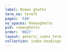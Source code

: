 ```yaml
---
label: Roman ghetto
term_no: term75
pages: '549'
no_spaces: Romanghetto
pid: romanghetto
order: '0827'
layout: generic_index_term
collection: index-headings
---
```

